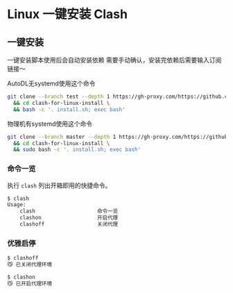 # Linux 一键安装 Clash
## 一键安装
一键安装脚本使用后会自动安装依赖 需要手动确认，安装完依赖后需要输入订阅链接～

AutoDL无systemd使用这个命令
```bash
git clone --branch test --depth 1 https://gh-proxy.com/https://github.com/wujean/clash-for-linux-install.git \
  && cd clash-for-linux-install \
  && bash -c '. install.sh; exec bash'
```
物理机有systemd使用这个命令
```bash
git clone --branch master --depth 1 https://gh-proxy.com/https://github.com/nelvko/clash-for-linux-install.git \
  && cd clash-for-linux-install \
  && sudo bash -c '. install.sh; exec bash'
```
### 命令一览

执行 `clash` 列出开箱即用的快捷命令。

```bash
$ clash
Usage:
    clash                    命令一览
    clashon                  开启代理
    clashoff                 关闭代理
```

### 优雅启停

```bash
$ clashoff
😼 已关闭代理环境

$ clashon
😼 已开启代理环境
```
